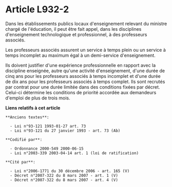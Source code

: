 # Article L932-2

Dans les établissements publics locaux d'enseignement relevant du ministre chargé de l'éducation, il peut être fait appel,
dans les disciplines d'enseignement technologique et professionnel, à des professeurs associés.

Les professeurs associés assurent un service à temps plein ou un service à temps incomplet au maximum égal à un demi-service
d'enseignement.

Ils doivent justifier d'une expérience professionnelle en rapport avec la discipline enseignée, autre qu'une activité
d'enseignement, d'une durée de cinq ans pour les professeurs associés à temps incomplet et d'une durée de dix ans pour les
professeurs associés à temps complet. Ils sont recrutés par contrat pour une durée limitée dans des conditions fixées par
décret. Celui-ci détermine les conditions de priorité accordée aux demandeurs d'emploi de plus de trois mois.

**Liens relatifs à cet article**

	**Anciens textes**:

	  - Loi n°93-121 1993-01-27 art. 73
	  - Loi n°93-121 du 27 janvier 1993 - art. 73 (Ab)

	**Codifié par**:

	  - Ordonnance 2000-549 2000-06-15
	  - Loi n°2003-339 2003-04-14 art. 1 (loi de ratification)

	**Cité par**:

	  - Loi n°2006-1771 du 30 décembre 2006 - art. 165 (V)
	  - Décret n°2007-322 du 8 mars 2007 - art. 1 (V)
	  - Décret n°2007-322 du 8 mars 2007 - art. 4 (V)
